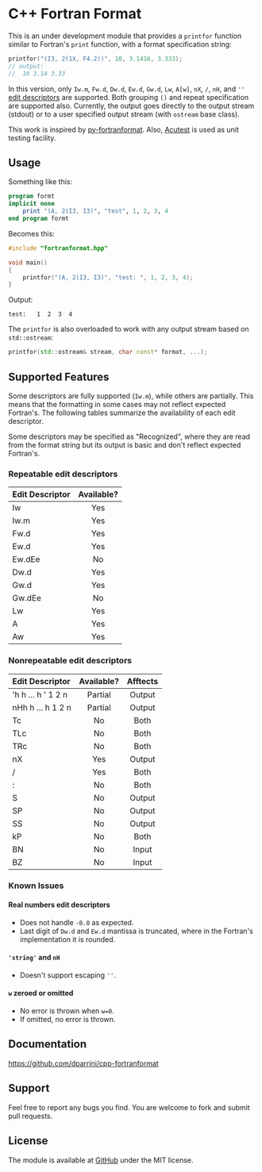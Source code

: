 # C++ Fortran Format

This is an under development module that provides a `printfor` function similar to Fortran's `print`
function, with a format specification string:

```cpp
printfor("(I3, 2(1X, F4.2))", 10, 3.1416, 3.333);
// output: 
//  10 3.14 3.33
```

In this version, only `Iw.m`, `Fw.d`, `Dw.d`, `Ew.d`, `Gw.d`, `Lw`, `A[w]`, `nX`, `/`, `nH`, and `''`
[edit descriptors](http://www.fortran.com/fortran/F77_std/rjcnf0001-sh-13.html#sh-13.5.6) are supported. Both grouping `()` and repeat specification are supported also.
Currently, the output goes directly to the output stream (stdout) or to a user specified output stream (with `ostream` base class). 


This work is inspired by [py-fortranformat](https://bitbucket.org/brendanarnold/py-fortranformat/wiki/Home). Also, [Acutest](https://github.com/mity/acutest) is used as unit testing facility.


## Usage

Something like this:

```f90
program formt
implicit none
    print "(A, 2(I3, I3)", "test", 1, 2, 3, 4
end program formt
```

Becomes this:

```cpp
#include "fortranformat.hpp"

void main()
{
    printfor("(A, 2(I3, I3)", "test: ", 1, 2, 3, 4);
}
```

Output:

```
test:   1  2  3  4
```

The `printfor` is also overloaded to work with any output stream based on 
`std::ostream`:

```cpp
printfor(std::ostream& stream, char const* format, ...);
```

## Supported Features

Some descriptors are fully supported (`Iw.m`), while others are partially. This means
that the formatting in some cases may not reflect expected Fortran's. The following tables
summarize the availability of each edit descriptor.

Some descriptors may be specified as "Recognized", where they are read from the format string but its 
output is basic and don't reflect expected Fortran's.


### Repeatable edit descriptors

| Edit Descriptor | Available? |
|:----------------|:----------:|
| Iw              |    Yes     |
| Iw.m            |    Yes     |
| Fw.d            |    Yes     |
| Ew.d            |    Yes     |
| Ew.dEe          |    No      |
| Dw.d            |    Yes     |
| Gw.d            |    Yes     |
| Gw.dEe          |    No      |
| Lw              |    Yes     |
| A               |    Yes     |
| Aw              |    Yes     |


### Nonrepeatable edit descriptors


| Edit Descriptor      | Available? |  Afftects  |
|:---------------------|:----------:|:----------:|
| 'h h ... h ' 1 2 n   |    Partial | Output     |
| nHh h ... h 1 2 n    |    Partial | Output     |
| Tc                   |    No      | Both       |
| TLc                  |    No      | Both       |
| TRc                  |    No      | Both       |
| nX                   |    Yes     | Output     |
| /                    |    Yes     | Both       |
| :                    |    No      | Both       |
| S                    |    No      | Output     |
| SP                   |    No      | Output     |
| SS                   |    No      | Output     |
| kP                   |    No      | Both       |
| BN                   |    No      | Input      |
| BZ                   |    No      | Input      |


### Known Issues

#### Real numbers edit descriptors

- Does not handle `-0.0` as expected.
- Last digit of `Dw.d` and `Ew.d` mantissa is truncated, where in the Fortran's 
  implementation it is rounded.

#### `'string'` and `nH`

- Doesn't support escaping `''`.

#### `w` zeroed or omitted

- No error is thrown when `w=0`.
- If omitted, no error is thrown.


## Documentation

https://github.com/dparrini/cpp-fortranformat

## Support

Feel free to report any bugs you find. You are welcome to fork and submit pull requests.

## License

The module is available at [GitHub](https://github.com/dparrini/cpp-fortranformat) under the MIT license.